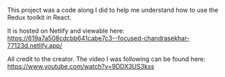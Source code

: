 This project was a code along I did to help me understand how to use the Redux toolkit in React.

It is hosted on Netlify and viewable here: https://619a7a508cdcbb641cabe7c3--focused-chandrasekhar-77123d.netlify.app/

All credit to the creator. The video I was following can be found here: https://www.youtube.com/watch?v=9DDX3US3kss
